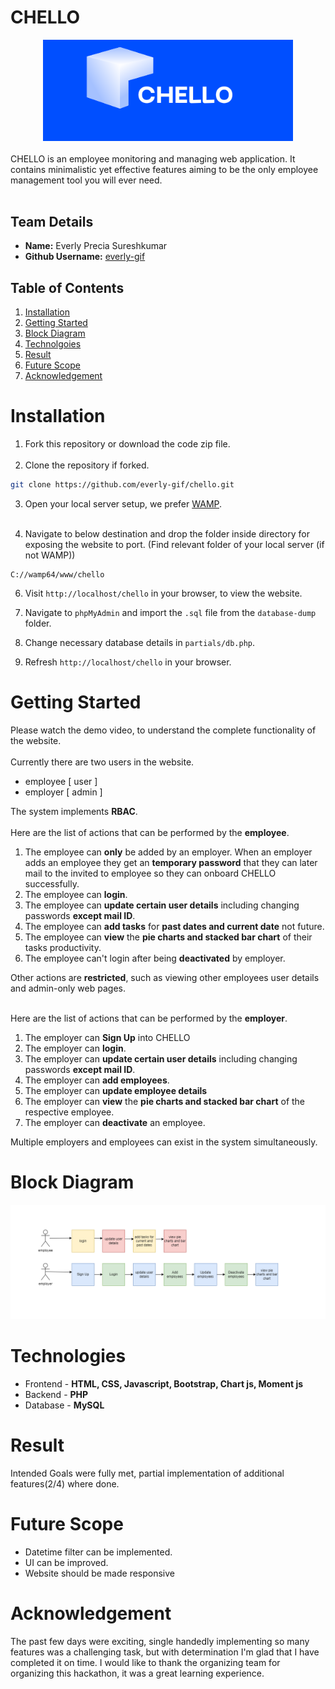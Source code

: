 # CHELLO
<div align="center">
    <img src="./images/CHELLO-crop.png" width=400px alt="chello logo">
</div><br>
CHELLO is an employee monitoring and managing web application. It contains minimalistic yet effective features aiming to be the only employee management tool you will ever need.<br><br>


## Team Details

- **Name:** Everly Precia Sureshkumar
- **Github Username:** [everly-gif](https://github.com/everly-gif)

## Table of Contents
1. [Installation](#installation)
2. [Getting Started](#getting-started)
3. [Block Diagram](#block-diagram)
4. [Technolgoies](#technologies)
5. [Result](#result)
6. [Future Scope](#future-scope)
7. [Acknowledgement](#acknowledgement)

# Installation 

1. Fork this repository or download the code zip file.<br><br>
2. Clone the repository if forked.
```bash
git clone https://github.com/everly-gif/chello.git
```
3. Open your local server setup, we prefer [WAMP](https://sourceforge.net/projects/wampserver/).<br><br>

4. Navigate to below destination and drop the folder inside directory for exposing the website to port.
(Find relevant folder of your local server (if not WAMP))
```
C://wamp64/www/chello
```

6. Visit `http://localhost/chello` in your browser, to view the website.

7. Navigate to `phpMyAdmin` and import the `.sql` file from the `database-dump` folder.

9. Change necessary database details in `partials/db.php`.

8. Refresh `http://localhost/chello` in your browser.

# Getting Started

Please watch the demo video, to understand the complete functionality of the website.<br><br>
Currently there are two users in the website.
- employee [ user  ]
- employer [ admin ]  

The system implements **RBAC**.<br><br>
Here are the list of actions that can be performed by the **employee**.  
1. The employee can **only** be added by an employer. When an employer adds an employee they get an **temporary password** that they can later mail to the invited to employee so they can onboard CHELLO successfully.
2. The employee can **login**.   
3. The employee can **update certain user details** including changing passwords **except mail ID**.  
4. The employee can **add tasks** for **past dates and current date** not future.
5. The employee can **view** the **pie charts and stacked bar chart** of their tasks productivity.
6. The employee can't login after being **deactivated** by employer.  

Other actions are **restricted**, such as viewing other employees user details and admin-only web pages.<br><br>

Here are the list of actions that can be performed by the **employer**.  
1. The employer can **Sign Up** into CHELLO
2. The employer can **login**.   
3. The employer can **update certain user details** including changing passwords **except mail ID**.  
4. The employer can **add employees**.  
5. The employer can **update employee details**
6. The employer can **view** the **pie charts and stacked bar chart** of the respective employee.
7. The employer can **deactivate** an employee.

Multiple employers and employees can exist in the system simultaneously.

# Block Diagram  

<div>
<img src="./images/block-diagram.png" alt="block-diagram">
</div>

# Technologies

- Frontend - **HTML, CSS, Javascript, Bootstrap, Chart js, Moment js** 
- Backend  - **PHP**
- Database - **MySQL**

# Result
Intended Goals were fully met, partial implementation of additional features(2/4) where done.  

# Future Scope

- Datetime filter can be implemented.
- UI can be improved.
- Website should be made responsive

# Acknowledgement

The past few days were exciting, single handedly implementing so many features was a challenging task, but with determination I'm glad that I have completed it on time. I would like to thank the organizing team for organizing this hackathon, it was a great learning experience. 
